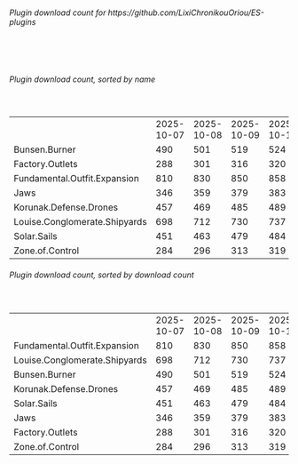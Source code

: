 <h6>Plugin download count for https://github.com/LixiChronikouOriou/ES-plugins</h6><br>
<br>
<h6>Plugin download count, sorted by name</h6><sub><sup><br>
<table>
	<tr>
		<td></td>
		<td>2025-10-07</td>
		<td>2025-10-08</td>
		<td>2025-10-09</td>
		<td>2025-10-10</td>
		<td>2025-10-11</td>
		<td>2025-10-12</td>
		<td>2025-10-13</td>
		<td>today +</td>
	</tr>
	<tr>
		<td>Bunsen.Burner</td>
		<td>490</td>
		<td>501</td>
		<td>519</td>
		<td>524</td>
		<td>529</td>
		<td>538</td>
		<td>540</td>
		<td>+ 2</td>
	</tr>
	<tr>
		<td>Factory.Outlets</td>
		<td>288</td>
		<td>301</td>
		<td>316</td>
		<td>320</td>
		<td>325</td>
		<td>334</td>
		<td>339</td>
		<td>+ 5</td>
	</tr>
	<tr>
		<td>Fundamental.Outfit.Expansion</td>
		<td>810</td>
		<td>830</td>
		<td>850</td>
		<td>858</td>
		<td>867</td>
		<td>876</td>
		<td>882</td>
		<td>+ 6</td>
	</tr>
	<tr>
		<td>Jaws</td>
		<td>346</td>
		<td>359</td>
		<td>379</td>
		<td>383</td>
		<td>390</td>
		<td>400</td>
		<td>403</td>
		<td>+ 3</td>
	</tr>
	<tr>
		<td>Korunak.Defense.Drones</td>
		<td>457</td>
		<td>469</td>
		<td>485</td>
		<td>489</td>
		<td>494</td>
		<td>503</td>
		<td>506</td>
		<td>+ 3</td>
	</tr>
	<tr>
		<td>Louise.Conglomerate.Shipyards</td>
		<td>698</td>
		<td>712</td>
		<td>730</td>
		<td>737</td>
		<td>742</td>
		<td>751</td>
		<td>754</td>
		<td>+ 3</td>
	</tr>
	<tr>
		<td>Solar.Sails</td>
		<td>451</td>
		<td>463</td>
		<td>479</td>
		<td>484</td>
		<td>489</td>
		<td>496</td>
		<td>498</td>
		<td>+ 2</td>
	</tr>
	<tr>
		<td>Zone.of.Control</td>
		<td>284</td>
		<td>296</td>
		<td>313</td>
		<td>319</td>
		<td>324</td>
		<td>331</td>
		<td>334</td>
		<td>+ 3</td>
	</tr>
</table>
</sub></sup>
<h6>Plugin download count, sorted by download count</h6><sub><sup><br>
<table>
	<tr>
		<td></td>
		<td>2025-10-07</td>
		<td>2025-10-08</td>
		<td>2025-10-09</td>
		<td>2025-10-10</td>
		<td>2025-10-11</td>
		<td>2025-10-12</td>
		<td>2025-10-13</td>
		<td>today +</td>
	</tr>
	<tr>
		<td>Fundamental.Outfit.Expansion</td>
		<td>810</td>
		<td>830</td>
		<td>850</td>
		<td>858</td>
		<td>867</td>
		<td>876</td>
		<td>882</td>
		<td>+ 6</td>
	</tr>
	<tr>
		<td>Louise.Conglomerate.Shipyards</td>
		<td>698</td>
		<td>712</td>
		<td>730</td>
		<td>737</td>
		<td>742</td>
		<td>751</td>
		<td>754</td>
		<td>+ 3</td>
	</tr>
	<tr>
		<td>Bunsen.Burner</td>
		<td>490</td>
		<td>501</td>
		<td>519</td>
		<td>524</td>
		<td>529</td>
		<td>538</td>
		<td>540</td>
		<td>+ 2</td>
	</tr>
	<tr>
		<td>Korunak.Defense.Drones</td>
		<td>457</td>
		<td>469</td>
		<td>485</td>
		<td>489</td>
		<td>494</td>
		<td>503</td>
		<td>506</td>
		<td>+ 3</td>
	</tr>
	<tr>
		<td>Solar.Sails</td>
		<td>451</td>
		<td>463</td>
		<td>479</td>
		<td>484</td>
		<td>489</td>
		<td>496</td>
		<td>498</td>
		<td>+ 2</td>
	</tr>
	<tr>
		<td>Jaws</td>
		<td>346</td>
		<td>359</td>
		<td>379</td>
		<td>383</td>
		<td>390</td>
		<td>400</td>
		<td>403</td>
		<td>+ 3</td>
	</tr>
	<tr>
		<td>Factory.Outlets</td>
		<td>288</td>
		<td>301</td>
		<td>316</td>
		<td>320</td>
		<td>325</td>
		<td>334</td>
		<td>339</td>
		<td>+ 5</td>
	</tr>
	<tr>
		<td>Zone.of.Control</td>
		<td>284</td>
		<td>296</td>
		<td>313</td>
		<td>319</td>
		<td>324</td>
		<td>331</td>
		<td>334</td>
		<td>+ 3</td>
	</tr>
</table>
</sub></sup>
